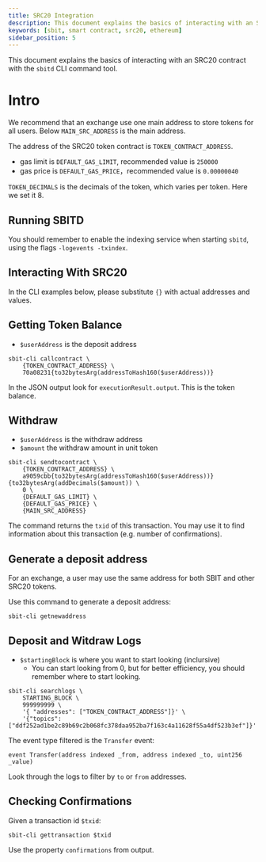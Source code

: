 ```yaml
---
title: SRC20 Integration
description: This document explains the basics of interacting with an SRC20 contract
keywords: [sbit, smart contract, src20, ethereum]
sidebar_position: 5
---
```


This document explains the basics of interacting with an SRC20 contract with the `sbitd` CLI command tool.

# Intro

We recommend that an exchange use one main address to store tokens for all users. Below `MAIN_SRC_ADDRESS` is the main address.

The address of the SRC20 token contract is `TOKEN_CONTRACT_ADDRESS`.

* gas limit is `DEFAULT_GAS_LIMIT`, recommended value is `250000`
* gas price is `DEFAULT_GAS_PRICE`，recommended value is `0.00000040`

`TOKEN_DECIMALS` is the decimals of the token, which varies per token. Here we set it 8.


## Running SBITD

You should remember to enable the indexing service when starting `sbitd`, using the flags `-logevents -txindex`.

## Interacting With SRC20

In the CLI examples below, please substitute `{}` with actual addresses and values.

## Getting Token Balance

+ `$userAddress` is the deposit address

```shell
sbit-cli callcontract \
    {TOKEN_CONTRACT_ADDRESS} \
    70a08231{to32bytesArg(addressToHash160($userAddress))}
```

In the JSON output look for `executionResult.output`. This is the token balance.

## Withdraw

+ `$userAddress` is the withdraw address
+ `$amount` the withdraw amount in unit token

```shell
sbit-cli sendtocontract \
    {TOKEN_CONTRACT_ADDRESS} \
    a9059cbb{to32bytesArg(addressToHash160($userAddress))}{to32bytesArg(addDecimals($amount)) \
    0 \
    {DEFAULT_GAS_LIMIT} \
    {DEFAULT_GAS_PRICE} \
    {MAIN_SRC_ADDRESS}
```

The command returns the `txid` of this transaction. You may use it to find information about this transaction (e.g. number of confirmations).

## Generate a deposit address

For an exchange, a user may use the same address for both SBIT and other SRC20 tokens.

Use this command to generate a deposit address:

```shell
sbit-cli getnewaddress
```

## Deposit and Witdraw Logs

+ `$startingBlock` is where you want to start looking (inclursive)
  + You can start looking from 0, but for better efficiency, you should remember where to start looking.

```shell
sbit-cli searchlogs \
    STARTING_BLOCK \
    999999999 \
    '{ "addresses": ["TOKEN_CONTRACT_ADDRESS"]}' \
    '{"topics": ["ddf252ad1be2c89b69c2b068fc378daa952ba7f163c4a11628f55a4df523b3ef"]}'
```

The event type filtered is the `Transfer` event:

```
event Transfer(address indexed _from, address indexed _to, uint256 _value)
```

Look through the logs to filter by `to` or `from` addresses.

## Checking Confirmations

Given a transaction id `$txid`:

```shell
sbit-cli gettransaction $txid
```

Use the property `confirmations` from output.